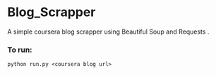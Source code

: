 # Blog_Scrapper

A simple coursera blog scrapper using Beautiful Soup and Requests .


### To run:



```
python run.py <coursera blog url>
```
